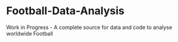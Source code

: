 # Football-Data-Analysis
Work in Progress - A complete source for data and code to analyse worldwide Football
